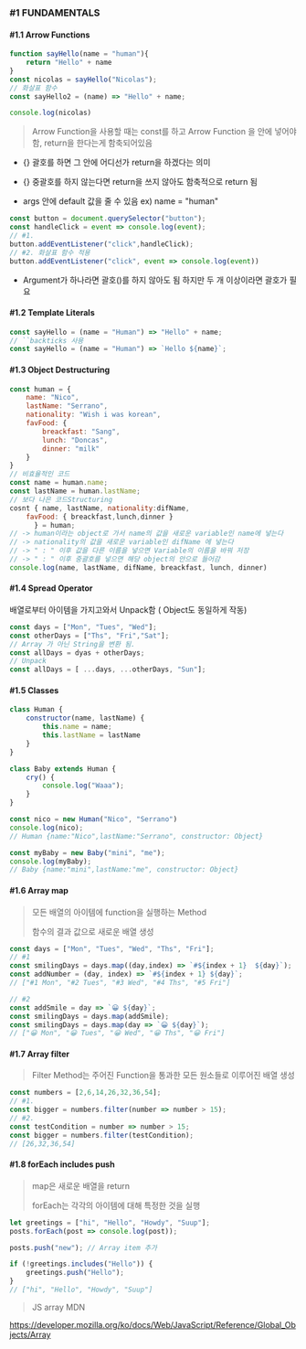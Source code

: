 ### #1 FUNDAMENTALS

#### #1.1 Arrow Functions

```javascript
function sayHello(name = "human"){
    return "Hello" + name
}
const nicolas = sayHello("Nicolas");
// 화살표 함수
const sayHello2 = (name) => "Hello" + name;

console.log(nicolas)
```

> Arrow Function을 사용할 때는 const를 하고 Arrow Function 을 안에 넣어야 함, return을 한다는게 함축되어있음

- {} 괄호를 하면 그 안에 어디선가 return을 하겠다는 의미
- {} 중괄호를 하지 않는다면 return을 쓰지 않아도 함축적으로 return 됨

- args 안에 default 값을 줄 수 있음 ex) name = "human"

```javascript
const button = document.querySelector("button");
const handleClick = event => console.log(event);
// #1. 
button.addEventListener("click",handleClick);
// #2. 화살표 함수 적용
button.addEventListener("click", event => console.log(event))
```

- Argument가 하나라면 괄호()를 하지 않아도 됨 하지만 두 개 이상이라면 괄호가 필요



#### #1.2 Template Literals

```javascript
const sayHello = (name = "Human") => "Hello" + name;
// ``backticks 사용
const sayHello = (name = "Human") => `Hello ${name}`;
```



#### #1.3 Object Destructuring

```javascript
const human = {
	name: "Nico",
	lastName: "Serrano",
	nationality: "Wish i was korean",
    favFood: {
        breackfast: "Sang",
        lunch: "Doncas",
        dinner: "milk"
    }
}
// 비효율적인 코드
const name = human.name;
const lastName = human.lastName;
// 보다 나은 코드Structuring 
cosnt { name, lastName, nationality:difName, 
    favFood: { breackfast,lunch,dinner }  
      } = human;
// -> human이라는 object로 가서 name의 값을 새로운 variable인 name에 넣는다 
// -> nationality의 값을 새로운 variable인 difName 에 넣는다
// -> " : " 이후 값을 다른 이름을 넣으면 Variable의 이름을 바꿔 저장
// -> " : " 이후 중괄호를 넣으면 해당 object의 안으로 들어감 
console.log(name, lastName, difName, breackfast, lunch, dinner)
```



#### #1.4 Spread Operator

배열로부터 아이템을 가지고와서 Unpack함 ( Object도 동일하게 작동)

```javascript
const days = ["Mon", "Tues", "Wed"];
const otherDays = ["Ths", "Fri","Sat"];
// Array 가 아닌 String을 변환 됨.
const allDays = dyas + otherDays;
// Unpack
const allDays = [ ...days, ...otherDays, "Sun"];
```



#### #1.5 Classes

```javascript
class Human {
    constructor(name, lastName) {
        this.name = name;
        this.lastName = lastName
    }
}

class Baby extends Human {
    cry() {
        console.log("Waaa");
    }
}

const nico = new Human("Nico", "Serrano")
console.log(nico);
// Human {name:"Nico",lastName:"Serrano", constructor: Object}

const myBaby = new Baby("mini", "me");
console.log(myBaby);
// Baby {name:"mini",lastName:"me", constructor: Object}

```



#### #1.6 Array map

> 모든 배열의 아이템에 function을 실행하는 Method
>
> 함수의 결과 값으로 새로운 배열 생성

```javascript
const days = ["Mon", "Tues", "Wed", "Ths", "Fri"];
// #1
const smilingDays = days.map((day,index) => `#${index + 1}  ${day}`);
const addNumber = (day, index) => `#${index + 1} ${day}`;
// ["#1 Mon", "#2 Tues", "#3 Wed", "#4 Ths", "#5 Fri"]

// #2
const addSmile = day => `😀 ${day}`;
const smilingDays = days.map(addSmile);
const smilingDays = days.map(day => `😀 ${day}`);
// ["😀 Mon", "😀 Tues", "😀 Wed", "😀 Ths", "😀 Fri"]

```



#### #1.7 Array filter

> Filter Method는 주어진 Function을 통과한 모든 원소들로 이루어진 배열 생성

```javascript
const numbers = [2,6,14,26,32,36,54];
// #1. 
const bigger = numbers.filter(number => number > 15);
// #2. 
const testCondition = number => number > 15;
const bigger = numbers.filter(testCondition);
// [26,32,36,54]
```



#### #1.8 forEach includes push

> map은 새로운 배열을 return 
>
> forEach는 각각의 아이템에 대해 특정한 것을 실행

```javascript
let greetings = ["hi", "Hello", "Howdy", "Suup"];
posts.forEach(post => console.log(post));

posts.push("new"); // Array item 추가

if (!greetings.includes("Hello")) {
    greetings.push("Hello");
}
// ["hi", "Hello", "Howdy", "Suup"]
```



> JS  array MDN

https://developer.mozilla.org/ko/docs/Web/JavaScript/Reference/Global_Objects/Array
